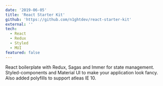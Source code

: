 ```yaml
---
date: '2019-06-05'
title: 'React Starter Kit'
github: 'https://github.com/n1ghtdev/react-starter-kit'
external: ''
tech:
  - React
  - Redux
  - Styled
  - MUI
featured: false
---
```


React boilerplate with Redux, Sagas and Immer for state management.
Styled-components and Material UI to make your application look fancy. Also
added polyfills to support atleas IE 10.

